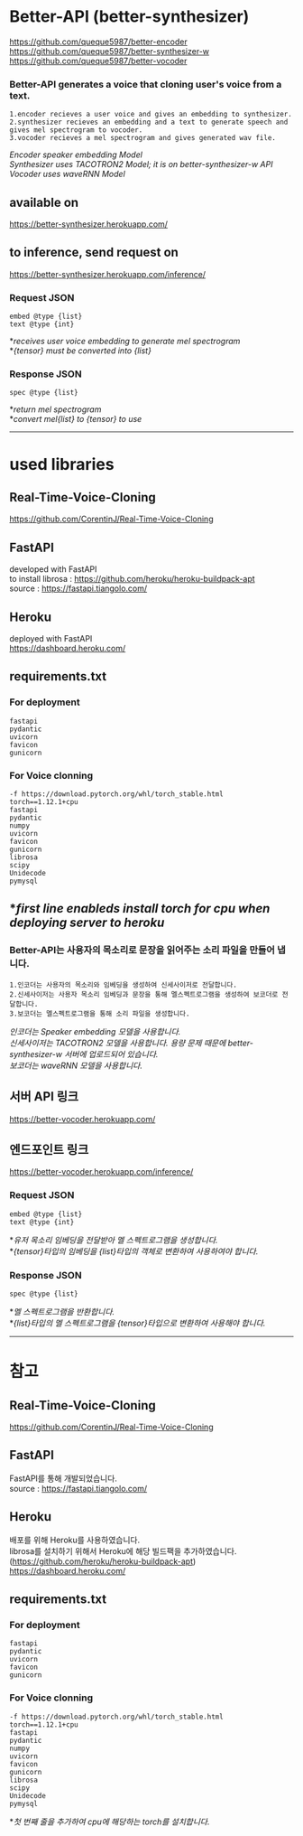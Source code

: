 Better-API (better-synthesizer)
=============
https://github.com/queque5987/better-encoder    
https://github.com/queque5987/better-synthesizer-w   
https://github.com/queque5987/better-vocoder   

### Better-API generates a voice that cloning user's voice from a text.
    1.encoder recieves a user voice and gives an embedding to synthesizer.
    2.synthesizer recieves an embedding and a text to generate speech and gives mel spectrogram to vocoder.   
    3.vocoder recieves a mel spectrogram and gives generated wav file.   
       
*Encoder speaker embedding Model*   
*Synthesizer uses TACOTRON2 Model; it is on better-synthesizer-w API*   
*Vocoder uses waveRNN Model*   
    
## available on
https://better-synthesizer.herokuapp.com/
## to inference, send request on
https://better-synthesizer.herokuapp.com/inference/
### Request JSON
    embed @type {list}
    text @type {int}
**receives user voice embedding to generate mel spectrogram*   
**{tensor} must be converted into {list}*
### Response JSON
    spec @type {list}   
**return mel spectrogram*   
**convert mel{list} to {tensor} to use*   

* * *
# used libraries
## Real-Time-Voice-Cloning
https://github.com/CorentinJ/Real-Time-Voice-Cloning

## FastAPI   
developed with FastAPI   
to install librosa : https://github.com/heroku/heroku-buildpack-apt   
source : https://fastapi.tiangolo.com/   

## Heroku
deployed with FastAPI   
https://dashboard.heroku.com/

## requirements.txt
### For deployment
    fastapi
    pydantic
    uvicorn
    favicon
    gunicorn
### For Voice clonning   
    -f https://download.pytorch.org/whl/torch_stable.html   
    torch==1.12.1+cpu
    fastapi
    pydantic
    numpy
    uvicorn
    favicon
    gunicorn
    librosa
    scipy
    Unidecode
    pymysql
**first line enableds install torch for cpu when deploying server to heroku*
-----
### Better-API는 사용자의 목소리로 문장을 읽어주는 소리 파일을 만들어 냅니다.   
    1.인코더는 사용자의 목소리와 임베딩을 생성하여 신세사이저로 전달합니다.   
    2.신세사이저는 사용자 목소리 임베딩과 문장을 통해 멜스펙트로그램을 생성하여 보코더로 전달합니다.   
    3.보코더는 멜스펙트로그램을 통해 소리 파일을 생성합니다.   
       
*인코더는 Speaker embedding 모델을 사용합니다.*   
*신세사이저는 TACOTRON2 모델을 사용합니다. 용량 문제 때문에 better-synthesizer-w 서버에 업로드되어 있습니다.*   
*보코더는 waveRNN 모델을 사용합니다.*   
    
## 서버 API 링크   
https://better-vocoder.herokuapp.com/

## 엔드포인트 링크   
https://better-vocoder.herokuapp.com/inference/

### Request JSON
    embed @type {list}
    text @type {int}
**유저 목소리 임베딩을 전달받아 멜 스펙트로그램을 생성합니다.*   
**{tensor}타입의 임베딩을 {list}타입의 객체로 변환하여 사용하여야 합니다.*   

### Response JSON
    spec @type {list}   
**멜 스펙트로그램을 반환합니다.*   
**{list}타입의 멜 스펙트로그램을 {tensor}타입으로 변환하여 사용해야 합니다.*   

* * *
# 참고
## Real-Time-Voice-Cloning
https://github.com/CorentinJ/Real-Time-Voice-Cloning

## FastAPI   
FastAPI를 통해 개발되었습니다.   
source : https://fastapi.tiangolo.com/   

## Heroku
배포를 위해 Heroku를 사용하였습니다.    
librosa를 설치하기 위해서 Heroku에 해당 빌드팩을 추가하였습니다. (https://github.com/heroku/heroku-buildpack-apt)   
https://dashboard.heroku.com/

## requirements.txt
### For deployment
    fastapi
    pydantic
    uvicorn
    favicon
    gunicorn
### For Voice clonning   
    -f https://download.pytorch.org/whl/torch_stable.html
    torch==1.12.1+cpu
    fastapi
    pydantic
    numpy
    uvicorn
    favicon
    gunicorn
    librosa
    scipy
    Unidecode
    pymysql
**첫 번째 줄을 추가하여 cpu에 해당하는 torch를 설치합니다.*
